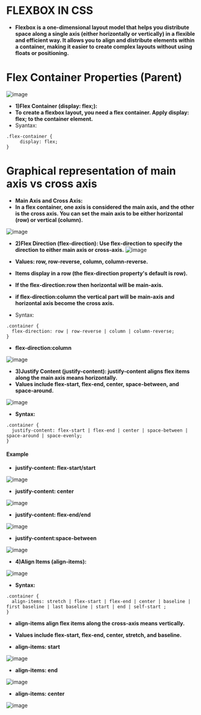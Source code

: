 # FLEXBOX IN CSS
- **Flexbox is a one-dimensional layout model that helps you distribute space along a single axis (either horizontally or vertically) in a flexible and efficient way. It allows you to align and distribute elements within a container, making it easier to create complex layouts without using floats or positioning.**
# Flex Container Properties (Parent) 
![image](https://github.com/user-attachments/assets/b2ccb40a-d802-4396-9c98-86968708f233)

- **1)Flex Container (display: flex;):**
- **To create a flexbox layout, you need a flex container. Apply display: flex; to the container element.**
- Syantax:
```
.flex-container {
     display: flex;
}
```
# Graphical representation of main axis vs cross axis
- **Main Axis and Cross Axis:**
- **In a flex container, one axis is considered the main axis, and the other is the cross axis. You can set the main axis to be either horizontal (row) or vertical (column).**

![image](https://github.com/user-attachments/assets/14ca2d2f-90fc-4e0a-b955-8c8cf8fc1708)

- **2)Flex Direction (flex-direction): Use flex-direction to specify the direction to either main axis or cross-axis.**
![image](https://github.com/user-attachments/assets/6f10ec3b-c695-4ac9-a376-b5e717b80994)

- **Values: row, row-reverse, column, column-reverse.**
- **Items display in a row (the flex-direction property's default is row).**
- **If the flex-direction:row then horizontal will be main-axis.** 
- **if flex-direction:column the vertical part will be main-axis and horizontal axis become the cross axis.**
- Syntax:
```
.container {
  flex-direction: row | row-reverse | column | column-reverse;
}
```
- **flex-direction:column**

![image](https://github.com/user-attachments/assets/d4697a3c-70ab-4cf6-8134-7a8a681213bc)
- **3)Justify Content (justify-content): justify-content aligns flex items along the main axis means horizontally.**
- **Values include flex-start, flex-end, center, space-between, and space-around.**

![image](https://github.com/user-attachments/assets/35b7c9d2-4eae-4ad3-8b34-63f2a3d4d406)
- **Syntax:**
```
.container {
  justify-content: flex-start | flex-end | center | space-between | space-around | space-evenly;
}
```
#### Example
- **justify-content: flex-start/start**
 
![image](https://github.com/user-attachments/assets/01703b19-fec1-42cc-b26a-d0df40747f2c)
- **justify-content: center**

![image](https://github.com/user-attachments/assets/dcdf37f9-4d84-4e3d-b13f-3be72105ec7a)
- **justify-content: flex-end/end**

![image](https://github.com/user-attachments/assets/03ee4d59-c85f-4d1a-9916-94f5d3ce8556)
- **justify-content:space-between**
  
![image](https://github.com/user-attachments/assets/b99bd807-df24-4333-b3e0-f7dec0721155)

- **4)Align Items (align-items):**

![image](https://github.com/user-attachments/assets/50d551c1-bc0f-40d1-9840-850f32a56beb)
- **Syntax:**
```
.container {
  align-items: stretch | flex-start | flex-end | center | baseline | first baseline | last baseline | start | end | self-start ;
}
```
- **align-items align flex items along the cross-axis means vertically.**
- **Values include flex-start, flex-end, center, stretch, and baseline.**

- **align-items: start**

![image](https://github.com/user-attachments/assets/c4552ff8-d36b-490f-a813-4a5a3a8dd5b6)

- **align-items: end**

![image](https://github.com/user-attachments/assets/07a62c3a-5e14-4b46-8ed7-ec0d69fbb993)

- **align-items: center**

![image](https://github.com/user-attachments/assets/32fab510-ec93-47f5-9bfc-0ce2df76c9d8)
